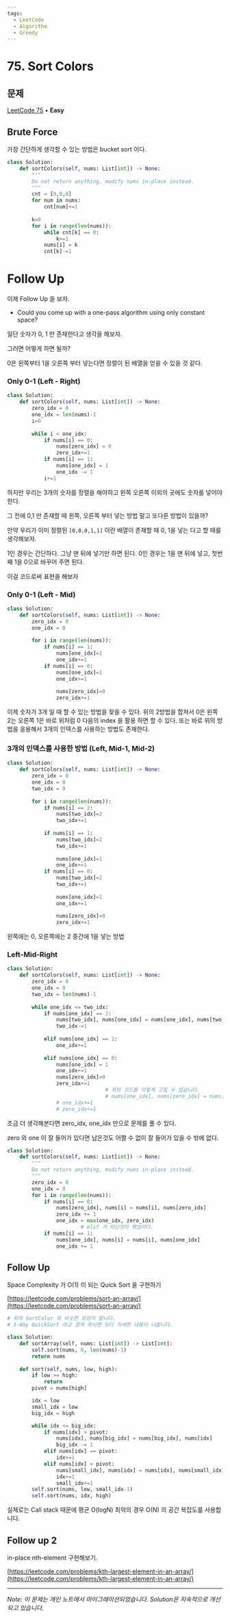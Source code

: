 ```yaml
---
tags:
  - LeetCode
  - Algorithm
  - Greedy
---
```


# 75. Sort Colors

## 문제

[LeetCode 75](https://leetcode.com/problems/sort-colors/) • **Easy**

## Brute Force

가장 간단하게 생각할 수 있는 방법은 bucket sort 이다.

  

```python
class Solution:
    def sortColors(self, nums: List[int]) -> None:
        """
        Do not return anything, modify nums in-place instead.
        """
        cnt = [0,0,0]
        for num in nums:
            cnt[num]+=1
        
        k=0
        for i in range(len(nums)):
            while cnt[k] == 0:
                k+=1
            nums[i] = k
            cnt[k]-=1
```

  

  

# Follow Up

이제 Follow Up 을 보자.

- Could you come up with a one-pass algorithm using only constant space?

  

  

일단 숫자가 0, 1 만 존재한다고 생각을 해보자.

그러면 어떻게 하면 될까?

0은 왼쪽부터 1을 오른쪽 부터 넣는다면 정렬이 된 배열을 얻을 수 있을 것 같다.

### Only 0-1 (Left - Right)

```python
class Solution:
    def sortColors(self, nums: List[int]) -> None:
        zero_idx = 0
        one_idx = len(nums)-1
        i=0
        
        while i < one_idx:
            if nums[i] == 0:
                nums[zero_idx] = 0
                zero_idx+=1
            if nums[i] == 1:
                nums[one_idx] = 1
                one_idx -= 1
            i+=1
```

  

하지만 우리는 3개의 숫자를 정렬을 해야하고 왼쪽 오른쪽 이외의 곳에도 숫자를 넣어야 한다.

그 전에 0,1 만 존재할 때 왼쪽, 오른쪽 부터 넣는 방법 말고 또다른 방법이 있을까?

만약 우리가 이미 정렬된 `[0,0,0,1,1]` 이란 배열이 존재할 때 0, 1을 넣는 다고 할 때를 생각해보자.

1인 경우는 간단하다. 그냥 맨 뒤에 넣기만 하면 된다. 0인 경우는 1을 맨 뒤에 넣고, 첫번째 1을 0으로 바꾸어 주면 된다.

이걸 코드로써 표현을 해보자

### Only 0-1 (Left - Mid)

```python
class Solution:
    def sortColors(self, nums: List[int]) -> None:
        zero_idx = 0
        one_idx = 0
        
        for i in range(len(nums)):
            if nums[i] == 1:
                nums[one_idx]=1
                one_idx+=1
            if nums[i] == 0:
                nums[one_idx]=1
                one_idx+=1
                
                nums[zero_idx]=0
                zero_idx+=1
```

  

이제 숫자가 3개 일 때 할 수 있는 방법을 찾을 수 있다. 위의 2방법을 합쳐서 0은 왼쪽 2는 오른쪽 1은 바로 위처럼 0 다음의 index 을 활용 하면 할 수 있다. 또는 바로 위의 방법을 응용해서 3개의 인덱스를 사용하는 방법도 존재한다.

  

### 3개의 인덱스를 사용한 방법 (Left, Mid-1, Mid-2)

```python
class Solution:
    def sortColors(self, nums: List[int]) -> None:
        zero_idx = 0
        one_idx = 0
        two_idx = 0
        
        for i in range(len(nums)):
            if nums[i] == 2:
                nums[two_idx]=2
                two_idx+=1
                
            if nums[i] == 1:
                nums[two_idx]=2
                two_idx+=1
                
                nums[one_idx]=1
                one_idx+=1
            if nums[i] == 0:
                nums[two_idx]=2
                two_idx+=1
                
                nums[one_idx]=1
                one_idx+=1
                
                nums[zero_idx]=0
                zero_idx+=1
```

  

왼쪽에는 0, 오른쪽에는 2 중간에 1을 넣는 방법

### Left-Mid-Right

```python
class Solution:
    def sortColors(self, nums: List[int]) -> None:
        zero_idx = 0
        one_idx = 0
        two_idx = len(nums)-1
        
        while one_idx <= two_idx:
            if nums[one_idx] == 2:
                nums[two_idx], nums[one_idx] = nums[one_idx], nums[two_idx]
                two_idx-=1
            
            elif nums[one_idx] == 1:
                one_idx+=1
            
            elif nums[one_idx] == 0:
                nums[one_idx] = 1
                one_idx+=1
                nums[zero_idx]=0
                zero_idx+=1
								# 위의 코드를 이렇게 고칠 수 있습니다.
								# nums[one_idx], nums[zero_idx] = nums[zero_idx], nums[one_idx]
                # one_idx+=1
                # zero_idx+=1
```

  

조금 더 생각해본다면 zero_idx, one_idx 만으로 문제를 풀 수 있다.

zero 와 one 이 잘 들어가 있다면 남은것도 어쩔 수 없이 잘 들어가 있을 수 밖에 없다.

```python
class Solution:
    def sortColors(self, nums: List[int]) -> None:
        """
        Do not return anything, modify nums in-place instead.
        """
        zero_idx = 0
        one_idx = 0
        for i in range(len(nums)):
            if nums[i] == 0:
                nums[zero_idx], nums[i] = nums[i], nums[zero_idx]
                zero_idx += 1
                one_idx = max(one_idx, zero_idx)
						# elif 가 아닌것이 핵심이다.
            if nums[i] == 1:
                nums[one_idx], nums[i] = nums[i], nums[one_idx]
                one_idx += 1
```

  

## Follow Up

Space Complexity 가 O(1) 이 되는 Quick Sort 을 구현하기

[https://leetcode.com/problems/sort-an-array/](https://leetcode.com/problems/sort-an-array/)

  

```python
# 위의 SortColor 와 비슷한 모양이 됩니다.
# 3-Way QuickSort 라고 검색 하시면 보다 자세한 내용이 나옵니다.

class Solution:
    def sortArray(self, nums: List[int]) -> List[int]:
        self.sort(nums, 0, len(nums)-1)
        return nums
    
    def sort(self, nums, low, high):
        if low >= high: 
            return
        pivot = nums[high]

        idx = low
        small_idx = low
        big_idx = high

        while idx <= big_idx:
            if nums[idx] > pivot:
                nums[idx], nums[big_idx] = nums[big_idx], nums[idx]
                big_idx -= 1
            elif nums[idx] == pivot:
                idx+=1
            elif nums[idx] < pivot:
                nums[small_idx], nums[idx] = nums[idx], nums[small_idx]
                idx+=1
                small_idx+=1
        self.sort(nums, low, small_idx-1)
        self.sort(nums, idx, high)
```

실제로는 Call stack 때문에 평균 O(logN) 최악의 경우 O(N) 의 공간 복잡도를 사용합니다.

  

## Follow up 2

in-place nth-element 구현해보기.

[https://leetcode.com/problems/kth-largest-element-in-an-array/](https://leetcode.com/problems/kth-largest-element-in-an-array/)

---

*Note: 이 문제는 개인 노트에서 마이그레이션되었습니다. Solution은 지속적으로 개선되고 있습니다.*
